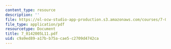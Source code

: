 ```yaml
---
content_type: resource
description: ''
file: https://ol-ocw-studio-app-production.s3.amazonaws.com/courses/7-014-introductory-biology-spring-2005/c9a9ed89a17bb75acae5c2709d4742ca_7_0142005L11.pdf
file_type: application/pdf
resourcetype: Document
title: 7_0142005L11.pdf
uid: c9a9ed89-a17b-b75a-cae5-c2709d4742ca
---
```

